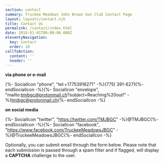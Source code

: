 ```yaml
---
section: contact
summary: Truckee Meadows John Brown Gun Club Contact Page
layout: layouts/contact.njk
title: Contact Us
permalink: /contact/index.html
date: 2018-01-01T00:00:00.000Z
eleventyNavigation:
  key: Contact
  order: 10
callToAction:
  content: ''
  header: ''
---
```

<p class="text-lg"><strong>via phone or e-mail</strong></p>

{%- SocialIcon "phone", "tel:+17753916271" -%}(775) 391-6271{%- endSocialIcon -%}{%- SocialIcon "envelope", "mailto:tmjbgc@protonmail.ch?subject=Reaching%20out!" -%}tmjbgc@protonmail.ch{%- endSocialIcon -%}

<p class="text-lg"><strong>on social media</strong></p>

{%- SocialIcon "twitter", "https://twitter.com/TMJBGC" -%}@TMJBGC{%- endSocialIcon -%}{%- SocialIcon "facebook", "https://www.facebook.com/TruckeeMeadowsJBGC" -%}@TruckeeMeadowsJBGC{%- endSocialIcon -%}

Optionally, you can submit email through the form below. Please note that each submission is passed through a spam filter and if flagged, will display a **CAPTCHA** challenge to the user.